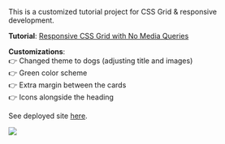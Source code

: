 This is a customized tutorial project for CSS Grid & responsive development.

**Tutorial**: [Responsive CSS Grid with No Media Queries](https://www.youtube.com/watch?v=bam83Xv4VMA&ab_channel=DesignCourse)

**Customizations**:  
:point_right: Changed theme to dogs (adjusting title and images)  
:point_right: Green color scheme  
:point_right: Extra margin between the cards  
:point_right: Icons alongside the heading  

See deployed site [here](https://dayna-schlenk.github.io/dog-cards/).

![](dog-card-site.gif)